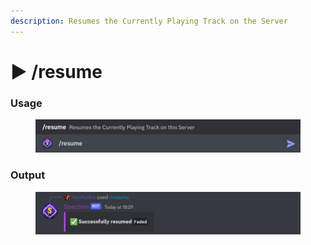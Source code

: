 ```yaml
---
description: Resumes the Currently Playing Track on the Server
---
```


# ▶ /resume

### Usage

<figure><img src="../../.gitbook/assets/image (42).png" alt=""><figcaption></figcaption></figure>

### Output

<figure><img src="../../.gitbook/assets/image (26).png" alt=""><figcaption></figcaption></figure>
